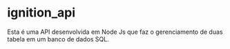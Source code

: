 # ignition_api
Esta é uma API desenvolvida em Node Js que faz o gerenciamento de duas tabela em um banco de dados SQL. 
